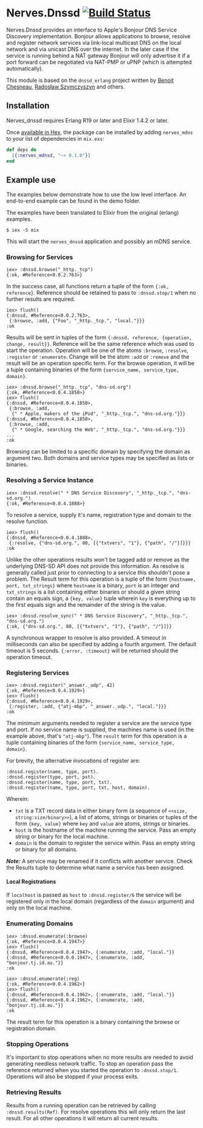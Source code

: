# Nerves.Dnssd [![Build Status](https://travis-ci.org/amolenaar/nerves_dnssd.svg?branch=master)](https://travis-ci.org/amolenaar/nerves_dnssd)

Nerves.Dnssd provides an interface to Apple's Bonjour DNS Service Discovery
implementation. Bonjour allows applications to browse, resolve and register
network services via link-local multicast DNS on the local network and via
unicast DNS over the internet. In the later case if the service is running
behind a NAT gateway Bonjour will only advertise it if a port forward can be
negotiated via NAT-PMP or uPNP (which is attempted automatically).

This module is based on the `dnssd_erlang` project written by
[Benoit Chesneau](https://github.com/benoitc/dnssd_erlang),
[Radosław Szymczyszyn](https://github.com/erszcz/dnssd_erlang) and others.

## Installation

Nerves_dnssd requires Erlang R19 or later and Elixir 1.4.2 or later.

Once [available in Hex](https://hex.pm/docs/publish), the package can be installed
by adding `nerves_mdns` to your list of dependencies in `mix.exs`:

```elixir
def deps do
  [{:nerves_mdnsd, "~> 0.1.0"}]
end
```

## Example use

The examples below demonstrate how to use the low level interface.
An end-to-end example can be found in the demo folder.

The examples have been translated to Elixir from the original (erlang) examples.

    $ iex -S mix

This will start the `nerves_dnssd` application and possibly an mDNS service.

### Browsing for Services

    iex> :dnssd.browse("_http._tcp")
    {:ok, #Reference<0.0.2.763>}

In the success case, all functions return a tuple of the form `{:ok, reference}`.
Reference should be retained to pass to `:dnssd.stop/1` when no further results
are required.

    iex> flush()
    {:dnssd, #Reference<0.0.2.763>,
     {:browse, :add, {"Foo", "_http._tcp.", "local."}}}
    :ok

Results will be sent in tuples of the form
`{:dnssd, reference, {operation, change, result}}`. Reference will be the same
reference which was used to start the operation. Operation will be one of the
atoms `:browse`, `:resolve`, `:register` or `:enumerate`. Change will be the atom
`:add` or `:remove` and the result will be an operation specific term. For the
browse operation, it will be a tuple containing binaries of the form
`{service_name, service_type, domain}`.

    iex> :dnssd.browse("_http._tcp", "dns-sd.org")
    {:ok, #Reference<0.0.4.1850>}
    iex> flush()
    {:dnssd, #Reference<0.0.4.1850>,
     {:browse, :add,
      {" * Apple, makers of the iPod", "_http._tcp.", "dns-sd.org."}}}
    {:dnssd, #Reference<0.0.4.1850>,
     {:browse, :add,
      {" * Google, searching the Web", "_http._tcp.", "dns-sd.org."}}}
    ...
    :ok

Browsing can be limited to a specific domain by specifying the domain as
argument two. Both domains and service types may be specified as lists or
binaries.

### Resolving a Service Instance

    iex> :dnssd.resolve(" * DNS Service Discovery", "_http._tcp.", "dns-sd.org.")
    {:ok, #Reference<0.0.4.1888>}

To resolve a service, supply it's name, registration type and domain to the
resolve function.

    iex> flush()
    {:dnssd, #Reference<0.0.4.1888>,
     {:resolve, {"dns-sd.org.", 80, [{"txtvers", "1"}, {"path", "/"}]}}}
    :ok

Unlike the other operations results won't be tagged add or remove as the
underlying DNS-SD API does not provide this information. As resolve is generally
called just prior to connecting to a service this shouldn't pose a problem. The
Result term for this operation is a tuple of the form
`{hostname, port, txt_strings}` where `hostname` is a binary, `port` is an integer
and `txt_strings` is a list containing either binaries or should a given string
contain an equals sign, a `{key, value}` tuple wherein `key` is everything up to
the first equals sign and the remainder of the string is the value.

    iex> :dnssd.resolve_sync(" * DNS Service Discovery", "_http._tcp.", "dns-sd.org.")
    {:ok, {"dns-sd.org.", 80, [{"txtvers", "1"}, {"path", "/"}]}}

A synchronous wrapper to resolve is also provided. A timeout in milliseconds can
also be specified by adding a fourth argument. The default timeout is 5 seconds.
`{:error, :timeout}` will be returned should the operation timeout.

### Registering Services

    iex> :dnssd.register("_answer._udp", 42)
    {:ok, #Reference<0.0.4.1929>}
    iex> flush()
    {:dnssd, #Reference<0.0.4.1929>,
     {:register, :add, {"atj-mbp", "_answer._udp.", "local."}}}
    :ok

The minimum arguments needed to register a service are the service type and
port. If no service name is supplied, the machines name is used (in the example
above, that's `"atj-mbp"`). The `result` term for this operation is a tuple
containing binaries of the form `{service_name, service_type, domain}`.

For brevity, the alternative invocations of register are:

    :dnssd.register(name, type, port).
    :dnssd.register(type, port, pxt).
    :dnssd.register(name, type, port, txt).
    :dnssd.register(name, type, port, txt, host, domain).

Wherein:

 * `txt` is a TXT record data in either binary form (a sequence of
`<<size, string:size/binary>>`), a list of atoms, strings or binaries or tuples
of the form `{key, value}` where `key` and `value` are atoms, strings or binaries.
 * `host` is the hostname of the machine running the service. Pass an empty
string or binary for the local machine.
 * `domain` is the domain to register the service within. Pass an empty string
or binary for all domains.

***Note:*** A service may be renamed if it conflicts with another service. Check
the Results tuple to determine what name a service has been assigned.

#### Local Registrations

If `localhost` is passed as `host` to `:dnssd.register/6` the service will be
registered only in the local domain (regardless of the `domain` argument) and only
on the local machine.

### Enumerating Domains

    iex> :dnssd.enumerate(:browse)
    {:ok, #Reference<0.0.4.1947>}
    iex> flush()
    {:dnssd, #Reference<0.0.4.1947>, {:enumerate, :add, "local."}}
    {:dnssd, #Reference<0.0.0.1947>, {:enumerate, :add, "bonjour.tj.id.au."}}
    :ok

    iex> :dnssd.enumerate(:reg)
    {:ok, #Reference<0.0.4.1962>}
    iex> flush()
    {:dnssd, #Reference<0.0.4.1962>, {:enumerate, :add, "local."}}
    {:dnssd, #Reference<0.0.4.1962>, {:enumerate, :add, "bonjour.tj.id.au."}}
    :ok

The result term for this operation is a binary containing the browse or
registration domain.

### Stopping Operations

It's important to stop operations when no more results are needed to avoid
generating needless network traffic. To stop an operation pass the reference
returned when you started the operation to `:dnssd.stop/1`. Operations will also
be stopped if your process exits.

### Retrieving Results

Results from a running operation can be retrieved by calling
`:dnssd.results(Ref)`. For resolve operations this will only return the last
result. For all other operations it will return all current results.
